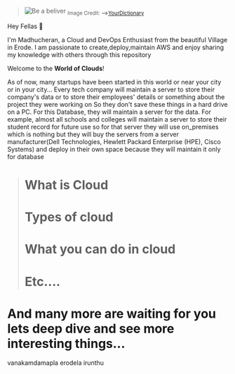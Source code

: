 >![Be a beliver](https://assets.ltkcontent.com/images/105492/30-Welcome-Quotes-That-Warm-Hearts-and-Open-Doors-1_24f365db7f.webp) <sub>Image Credit: **-->**[YourDictionary](https://www.yourdictionary.com/articles/welcome-quotes-warm-hearts) </sub>

Hey Fellas   🌟

I'm Madhucheran, a Cloud and DevOps Enthusiast from the beautiful Village in Erode. I am passionate to create,deploy,maintain AWS and enjoy sharing my knowledge with others through this repository

Welcome to the **World of Clouds**!

 As of now, many startups have been started in this world or near your city or in your city...
Every tech company will maintain a server to store their company's data or to store their employees' details or something about the project they were working on So they don't save these things in a hard drive on a PC. For this Database, they will maintain a server for the data. For example, almost all schools and colleges will maintain a server to store their student record for future use so for that server they will use on_premises which is nothing but they will buy the servers from a server manufacturer(Dell Technologies, Hewlett Packard Enterprise (HPE), Cisco Systems) and deploy in their own space because they will maintain it only for database

># What is Cloud
># Types of cloud
># What you can do in cloud
># Etc....

# And many more are waiting for you lets deep dive and see more interesting things...

vanakamdamapla erodela irunthu

